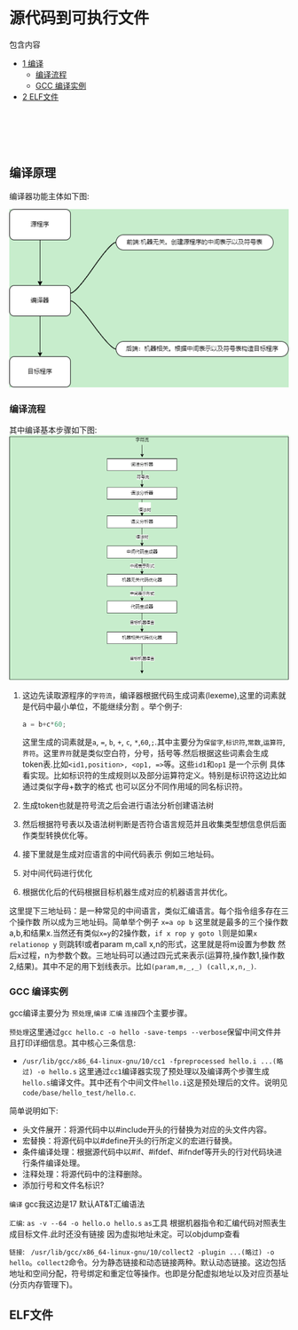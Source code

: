 # 源代码到可执行文件


包含内容
-  [1 编译](#c1)
    - [编译流程](#c1-1)
    - [GCC 编译实例](#c1-2)
-  [2 ELF文件](#c2)

</br></br></br></br>
<div id=c1><h2>编译原理</h2></div>


编译器功能主体如下图:

<img src="../image/compile.png"/>

<div id=c1-1><h3>编译流程</h3></div>
其中编译基本步骤如下图:

<img src="../image/compile_step.png"/>

1. 这边先读取源程序的`字符流`，编译器根据代码生成词素(lexeme),这里的词素就是代码中最小单位，不能继续分割 。举个例子:
    ```c
    a = b+c*60;
    ``` 
    这里生成的词素就是`a`, `=`, `b`, `+`, `c`, `*`,`60`,`;`.其中主要分为`保留字`,`标识符`,`常数`,`运算符`,`界符`。这里`界符`就是类似空白符，分号，括号等.然后根据这些词素会生成token表.比如`<id1,position>, <op1, =>`等。这些`id1`和`op1` 是一个示例 具体看实现。比如标识符的生成规则以及部分运算符定义。特别是标识符这边比如通过类似字母+数字的格式 也可以区分不同作用域的同名标识符。

2. 生成token也就是符号流之后会进行语法分析创建语法树
3. 然后根据符号表以及语法树判断是否符合语言规范并且收集类型想信息供后面作类型转换优化等。
4. 接下里就是生成对应语言的中间代码表示 例如三地址码。
5. 对中间代码进行优化
6. 根据优化后的代码根据目标机器生成对应的机器语言并优化。

这里提下三地址码：是一种常见的中间语言，类似汇编语言。每个指令组多存在三个操作数 所以成为三地址码。简单举个例子 `x=a op b` 这里就是最多的三个操作数a,b,和结果x.当然还有类似`x=y`的2操作数，`if x rop y goto l`则是如果`x relationop y` 则跳转l或者param m,call x,n的形式，这里就是将m设置为参数 然后x过程，n为参数个数。三地址码可以通过四元式来表示(运算符,操作数1,操作数2,结果)。其中不足的用下划线表示。比如`(param,m,_,_) (call,x,n,_)`.


<div id=c1-2><h3>GCC 编译实例</h3></div>


gcc编译主要分为 `预处理`,`编译` `汇编` `连接`四个主要步骤。

`预处理`这里通过`gcc hello.c -o hello -save-temps --verbose`保留中间文件并且打印详细信息。其中核心三条信息:
- `/usr/lib/gcc/x86_64-linux-gnu/10/cc1 -fpreprocessed hello.i ...(略过) -o hello.s` 这里通过`cc1`编译器实现了预处理以及编译两个步骤生成`hello.s`编译文件。其中还有个中间文件`hello.i`这是预处理后的文件。说明见`code/base/hello_test/hello.c`.

简单说明如下:

- 头文件展开：将源代码中以#include开头的行替换为对应的头文件内容。
- 宏替换：将源代码中以#define开头的行所定义的宏进行替换。
- 条件编译处理：根据源代码中以#if、#ifdef、#ifndef等开头的行对代码块进行条件编译处理。
- 注释处理：将源代码中的注释删除。
- 添加行号和文件名标识?

`编译` gcc我这边是17 默认AT&T汇编语法

`汇编`: `as -v --64 -o hello.o hello.s` `as`工具 根据机器指令和汇编代码对照表生成目标文件.此时还没有链接 因为虚拟地址未定。可以objdump查看

`链接`: ` /usr/lib/gcc/x86_64-linux-gnu/10/collect2 -plugin ...(略过) -o hello`。`collect2`命令。分为静态链接和动态链接两种。默认动态链接。这边包括地址和空间分配，符号绑定和重定位等操作。也即是分配虚拟地址以及对应页基址(分页内存管理下)。

<div id=c2><h2>ELF文件</h2></div>







